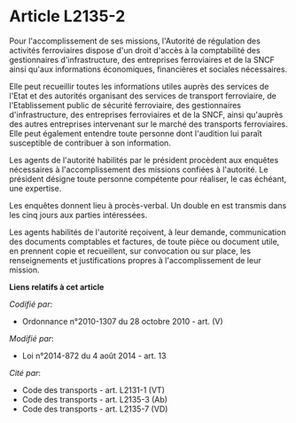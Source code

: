 # Article L2135-2

Pour l'accomplissement de ses missions, l'Autorité de régulation des activités ferroviaires dispose d'un droit d'accès à la
comptabilité des gestionnaires d'infrastructure, des entreprises ferroviaires et de la SNCF ainsi qu'aux informations
économiques, financières et sociales nécessaires.

Elle peut recueillir toutes les informations utiles auprès des services de l'Etat et des autorités organisant des services de
transport ferroviaire, de l'Etablissement public de sécurité ferroviaire, des gestionnaires d'infrastructure, des entreprises
ferroviaires et de la SNCF, ainsi qu'auprès des autres entreprises intervenant sur le marché des transports ferroviaires.
Elle peut également entendre toute personne dont l'audition lui paraît susceptible de contribuer à son information.

Les agents de l'autorité habilités par le président procèdent aux enquêtes nécessaires à l'accomplissement des missions
confiées à l'autorité. Le président désigne toute personne compétente pour réaliser, le cas échéant, une expertise.

Les enquêtes donnent lieu à procès-verbal. Un double en est transmis dans les cinq jours aux parties intéressées.

Les agents habilités de l'autorité reçoivent, à leur demande, communication des documents comptables et factures, de toute
pièce ou document utile, en prennent copie et recueillent, sur convocation ou sur place, les renseignements et justifications
propres à l'accomplissement de leur mission.

**Liens relatifs à cet article**

_Codifié par_:

  - Ordonnance n°2010-1307 du 28 octobre 2010 - art. (V)

_Modifié par_:

  - Loi n°2014-872 du 4 août 2014 - art. 13

_Cité par_:

  - Code des transports - art. L2131-1 (VT)
  - Code des transports - art. L2135-3 (Ab)
  - Code des transports - art. L2135-7 (VD)

